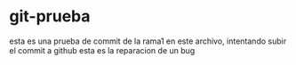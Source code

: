 # git-prueba
esta es una prueba de commit de la rama1 en este archivo, intentando subir el commit a github
esta es la reparacion de un bug
